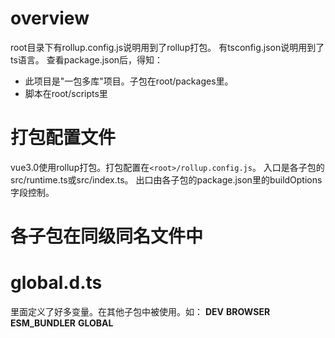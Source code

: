 # overview
root目录下有rollup.config.js说明用到了rollup打包。
有tsconfig.json说明用到了ts语言。
查看package.json后，得知：
- 此项目是"一包多库"项目。子包在root/packages里。
- 脚本在root/scripts里

# 打包配置文件
vue3.0使用rollup打包。打包配置在`<root>/rollup.config.js`。
入口是各子包的src/runtime.ts或src/index.ts。
出口由各子包的package.json里的buildOptions字段控制。

# 各子包在同级同名文件中

# global.d.ts
里面定义了好多变量。在其他子包中被使用。如：
__DEV__
__BROWSER__
__ESM_BUNDLER__
__GLOBAL__